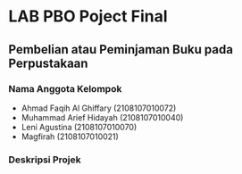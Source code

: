 # LAB PBO Poject Final
## Pembelian atau Peminjaman Buku pada Perpustakaan
### Nama Anggota Kelompok
* Ahmad Faqih Al Ghiffary   (2108107010072)
* Muhammad Arief Hidayah    (2108107010040)
* Leni Agustina             (2108107010070)
* Magfirah                  (2108107010021)

### Deskripsi Projek
